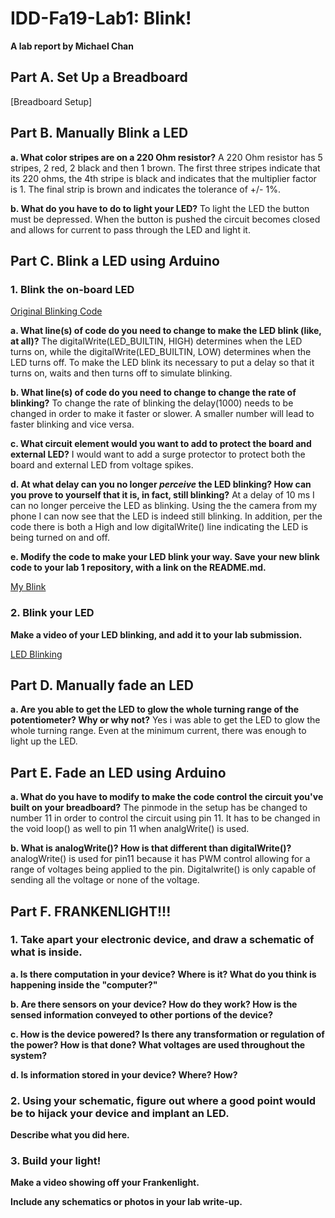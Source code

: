 # IDD-Fa19-Lab1: Blink!

**A lab report by Michael Chan**


## Part A. Set Up a Breadboard

[Breadboard Setup]


## Part B. Manually Blink a LED

**a. What color stripes are on a 220 Ohm resistor?**
A 220 Ohm resistor has 5 stripes, 2 red, 2 black and then 1 brown.  The first three stripes indicate that its 220 ohms, the 4th stripe is black and indicates that the multiplier factor is 1.  The final strip is brown and indicates the tolerance of +/- 1%.  
 
**b. What do you have to do to light your LED?**
To light the LED the button must be depressed.  When the button is pushed the circuit becomes closed and allows for current to pass through the LED and light it.

## Part C. Blink a LED using Arduino

### 1. Blink the on-board LED

[Original Blinking Code](https://github.com/mkc233/IDD-Fa19-Lab1/blob/master/code/originalBlinkCode)

**a. What line(s) of code do you need to change to make the LED blink (like, at all)?**
The digitalWrite(LED_BUILTIN, HIGH) determines when the LED turns on, while the digitalWrite(LED_BUILTIN, LOW) determines when the LED turns off.  To make the LED blink its necessary to put a delay so that it turns on, waits and then turns off to simulate blinking.

**b. What line(s) of code do you need to change to change the rate of blinking?**
To change the rate of blinking the delay(1000) needs to be changed in order to make it faster or slower.  A smaller number will lead to faster blinking and vice versa.

**c. What circuit element would you want to add to protect the board and external LED?**
I would want to add a surge protector to protect both the board and external LED from voltage spikes.
 
**d. At what delay can you no longer *perceive* the LED blinking? How can you prove to yourself that it is, in fact, still blinking?**
At a delay of 10 ms I can no longer perceive the LED as blinking.  Using the the camera from my phone I can now see that the LED is indeed still blinking.  In addition, per the code there is both a High and low digitalWrite() line indicating the LED is being turned on and off.

**e. Modify the code to make your LED blink your way. Save your new blink code to your lab 1 repository, with a link on the README.md.**

[My Blink](https://github.com/mkc233/IDD-Fa19-Lab1/blob/master/code/myBlink)


### 2. Blink your LED

**Make a video of your LED blinking, and add it to your lab submission.**

[LED Blinking](https://www.youtube.com/watch?v=IVfwgCXlV_M)


## Part D. Manually fade an LED

**a. Are you able to get the LED to glow the whole turning range of the potentiometer? Why or why not?**
Yes i was able to get the LED to glow the whole turning range.  Even at the minimum current, there was enough to light up the LED.


## Part E. Fade an LED using Arduino

**a. What do you have to modify to make the code control the circuit you've built on your breadboard?**
The pinmode in the setup has be changed to number 11 in order to control the circuit using pin 11.  It has to be changed in the void loop() as well to pin 11 when analgWrite() is used. 

**b. What is analogWrite()? How is that different than digitalWrite()?**
analogWrite() is used for pin11 because it has PWM control allowing for a range of voltages being applied to the pin.  Digitalwrite() is only capable of sending all the voltage or none of the voltage.

## Part F. FRANKENLIGHT!!!

### 1. Take apart your electronic device, and draw a schematic of what is inside. 

**a. Is there computation in your device? Where is it? What do you think is happening inside the "computer?"**

**b. Are there sensors on your device? How do they work? How is the sensed information conveyed to other portions of the device?**

**c. How is the device powered? Is there any transformation or regulation of the power? How is that done? What voltages are used throughout the system?**

**d. Is information stored in your device? Where? How?**

### 2. Using your schematic, figure out where a good point would be to hijack your device and implant an LED.

**Describe what you did here.**

### 3. Build your light!

**Make a video showing off your Frankenlight.**

**Include any schematics or photos in your lab write-up.**
